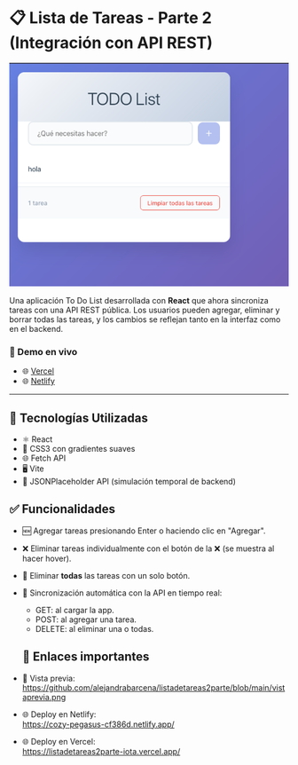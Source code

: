 # 📋 Lista de Tareas - Parte 2 (Integración con API REST)

![Vista previa](https://github.com/alejandrabarcena/listadetareas2parte/blob/main/vistaprevia.png)

Una aplicación To Do List desarrollada con **React** que ahora sincroniza tareas con una API REST pública. Los usuarios pueden agregar, eliminar y borrar todas las tareas, y los cambios se reflejan tanto en la interfaz como en el backend.

### 🚀 Demo en vivo

- 🌐 [Vercel](https://listadetareas-teal.vercel.app/)
- 🌐 [Netlify](https://cheery-pixie-087fa9.netlify.app/)

---

## 🧠 Tecnologías Utilizadas

- ⚛️ React
- 🎨 CSS3 con gradientes suaves
- 🌐 Fetch API
- 🖥️ Vite
- 💾 JSONPlaceholder API (simulación temporal de backend)

## ✅ Funcionalidades

- 🆕 Agregar tareas presionando Enter o haciendo clic en "Agregar".
- ❌ Eliminar tareas individualmente con el botón de la ❌ (se muestra al hacer hover).
- 🧹 Eliminar **todas** las tareas con un solo botón.
- 🔁 Sincronización automática con la API en tiempo real:
  - GET: al cargar la app.
  - POST: al agregar una tarea.
  - DELETE: al eliminar una o todas.
 
  ## 🔗 Enlaces importantes

- 📸 Vista previa:  
  https://github.com/alejandrabarcena/listadetareas2parte/blob/main/vistaprevia.png

- 🌐 Deploy en Netlify:  
  https://cozy-pegasus-cf386d.netlify.app/

- 🌐 Deploy en Vercel:  
  https://listadetareas2parte-iota.vercel.app/




